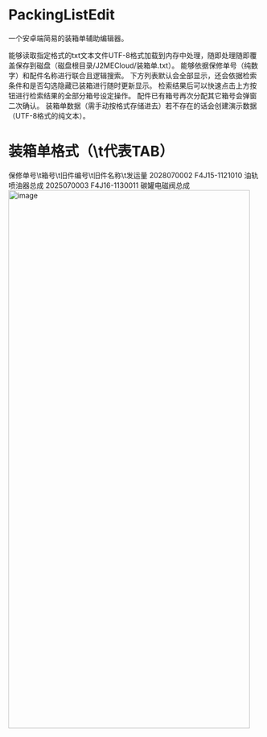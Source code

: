# PackingListEdit
一个安卓端简易的装箱单辅助编辑器。

能够读取指定格式的txt文本文件UTF-8格式加载到内存中处理，随即处理随即覆盖保存到磁盘（磁盘根目录/J2MECloud/装箱单.txt）。
能够依据保修单号（纯数字）和配件名称进行联合且逻辑搜索。
下方列表默认会全部显示，还会依据检索条件和是否勾选隐藏已装箱进行随时更新显示。
检索结果后可以快速点击上方按钮进行检索结果的全部分箱号设定操作。
配件已有箱号再次分配其它箱号会弹窗二次确认。
装箱单数据（需手动按格式存储进去）若不存在的话会创建演示数据（UTF-8格式的纯文本）。

# 装箱单格式（\t代表TAB）
保修单号\t箱号\t旧件编号\t旧件名称\t发运量
2028070002    F4J15-1121010  油轨喷油器总成
2025070003    F4J16-1130011  碳罐电磁阀总成
<img width="480" height="1068" alt="image" src="https://github.com/user-attachments/assets/b4c6521e-d075-4033-baab-fcd800218c9e" />

